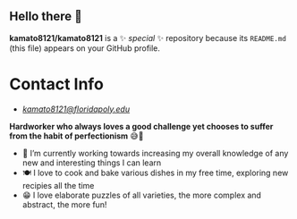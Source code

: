 ## Hello there 👋
**kamato8121/kamato8121** is a ✨ _special_ ✨ repository because its `README.md` (this file) appears on your GitHub profile.

# Contact Info
- *kamato8121@floridapoly.edu*

**Hardworker who always loves a good challenge yet chooses to suffer from the habit of perfectionism** 😅🥲

- 🤯 I’m currently working towards increasing my overall knowledge of any new and interesting things I can learn
- 🍽️ I love to cook and bake various dishes in my free time, exploring new recipies all the time
- 😁 I love elaborate puzzles of all varieties, the more complex and abstract, the more fun!

